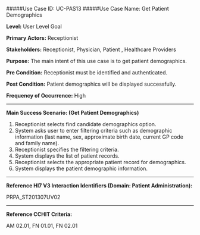#####Use Case ID: UC-PAS13
#####Use Case Name: Get Patient Demographics

**Level:**                     User Level Goal

**Primary Actors:**            Receptionist

**Stakeholders:**              Receptionist, Physician, Patient , Healthcare Providers

**Purpose:**                   The main intent of this use case is to get patient demographics.

**Pre Condition:**             Receptionist must be identified and authenticated. 

**Post Condition:**            Patient demographics will be displayed successfully.

**Frequency of Occurrence:**   High
__________________________________________________________
**Main Success Scenario: (Get Patient Demographics)**

1. Receptionist selects find candidate demographics option.
2. System asks user to enter filtering criteria such as demographic information (last name, sex, approximate birth date, current GP code and family name).
3. Receptionist specifies the filtering criteria.
4. System displays the list of patient records.
5. Receptionist selects the appropriate patient record for demographics.
6. System displays the patient demographic information.

________________________________________________________________________
**Reference Hl7 V3 Interaction Identifiers (Domain: Patient Administration):**

PRPA_ST201307UV02
_______________________________________________________________
**Reference CCHIT Criteria:**

AM 02.01, FN 01.01, FN 02.01




